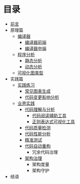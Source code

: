 # 目录

* [前言](README.md)
* 原理篇
    * [编译器](base/Compiler.md)
        * [编译器前端](base/Compiler-Front.md)
        * [编译器中端](base/Compiler-Mid.md)
    * [程序分析](base/Program-Analysis.md)
        * [静态分析](base/Static-Analysis.md)
        * [动态分析](base/Dynamic-Analysis.md)
    * [可视化图类型](base/Graph.md)
* 实践篇
    * [实践练习](practice/Tools.md)
        * [常见图表生成](practice/Graph-case.md)
        * [代码变更影响分析](practice/CG-Diff.md)
    * [业界实践](case/Case-Intro.md)
        * [代码理解与分析](case/Understand-Code.md)
            * [代码阅读辅助工具](case/Code-Read-Tools.md)
            * [正则表达式可视化工具](case/Regex-Read-Tools.md)
        * [代码质量检测](case/Code-Quality.md)
        * [代码性能分析](case/Code-Performance-Analysis.md)
        * [精准测试](case/Precision-Testing.md)
        * [代码自动重构](case/Automated-Refactoring.md)
            * 冗余代码治理
        * [架构治理](case/Architecture-Governance.md)
            * 架构度量
            * 架构守护
* 结语
